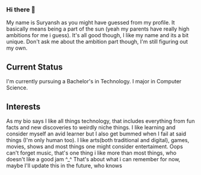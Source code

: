 ### Hi there 👋
My name is Suryansh as you might have guessed from my profile.
It basically means being a part of the sun (yeah my parents have really high ambitions for me i guess).
It's all good though, I like my name and its a bit unique.
Don't ask me about the ambition part though, I'm still figuring out my own.

## Current Status
I'm currently pursuing a Bachelor's in Technology.
I major in Computer Science.

## Interests
As my bio says I like all things technology, that includes everything from fun facts and new discoveries to weirdly niche things.
I like learning and consider myself an avid learner but I also get bummed when I fail at said things (I'm only human too).
I like arts(both traditional and digital), games, movies, shows and most things one might consider entertaiment.
Oops can't forget music, that's one thing i like more than most things, who doesn't like a good jam ^_^
That's about what i can remember for now, maybe I'll update this in the future, who knows


<!--
**Dazed-04/Dazed-04** is a ✨ _special_ ✨ repository because its `README.md` (this file) appears on your GitHub profile.

Here are some ideas to get you started:

- 🔭 I’m currently working on ...
- 🌱 I’m currently learning ...
- 👯 I’m looking to collaborate on ...
- 🤔 I’m looking for help with ...
- 💬 Ask me about ...
- 📫 How to reach me: ...
- 😄 Pronouns: ...
- ⚡ Fun fact: ...
-->
